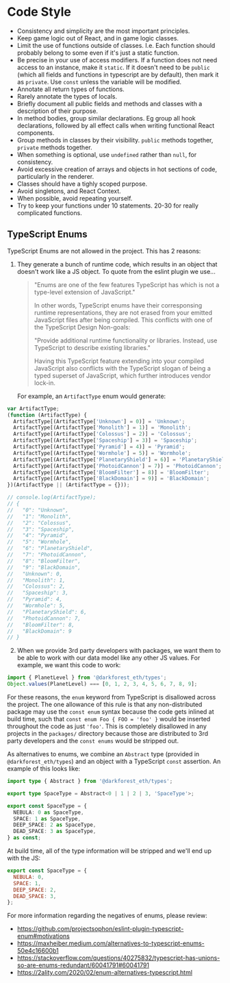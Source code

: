 # Code Style

- Consistency and simplicity are the most important principles.
- Keep game logic out of React, and in game logic classes.
- Limit the use of functions outside of classes. I.e. Each function should probably belong to some
  even if it's just a static function.
- Be precise in your use of access modifiers. If a function does not need access to an instance,
  make it `static`. If it doesn't need to be `public` (which all fields and functions in typescript
  are by default), then mark it as `private`. Use `const` unless the variable will be modified.
- Annotate all return types of functions.
- Rarely annotate the types of locals.
- Briefly document all public fields and methods and classes with a description of their purpose.
- In method bodies, group similar declarations. Eg group all hook declarations, followed by all
  effect calls when writing functional React components.
- Group methods in classes by their visibility. `public` methods together, `private` methods together.
- When something is optional, use `undefined` rather than `null`, for consistency.
- Avoid excessive creation of arrays and objects in hot sections of code, particularly in the renderer.
- Classes should have a tighly scoped purpose.
- Avoid singletons, and React Context.
- When possible, avoid repeating yourself.
- Try to keep your functions under 10 statements. 20-30 for really complicated functions.

## TypeScript Enums

TypeScript Enums are not allowed in the project. This has 2 reasons:

1. They generate a bunch of runtime code, which results in an object that doesn't work like a JS object. To quote from the eslint plugin we use...

   > "Enums are one of the few features TypeScript has which is not a type-level extension of JavaScript."
   >
   > In other words, TypeScript enums have their corresponsing runtime representations, they are not erased from your emitted JavaScript files after being compiled. This conflicts with one of the TypeScript Design Non-goals:
   >
   > "Provide additional runtime functionality or libraries. Instead, use TypeScript to describe existing libraries."
   >
   > Having this TypeScript feature extending into your compiled JavaScript also conflicts with the TypeScript slogan of being a typed superset of JavaScript, which further introduces vendor lock-in.

   For example, an `ArtifactType` enum would generate:

```js
var ArtifactType;
(function (ArtifactType) {
  ArtifactType[(ArtifactType['Unknown'] = 0)] = 'Unknown';
  ArtifactType[(ArtifactType['Monolith'] = 1)] = 'Monolith';
  ArtifactType[(ArtifactType['Colossus'] = 2)] = 'Colossus';
  ArtifactType[(ArtifactType['Spaceship'] = 3)] = 'Spaceship';
  ArtifactType[(ArtifactType['Pyramid'] = 4)] = 'Pyramid';
  ArtifactType[(ArtifactType['Wormhole'] = 5)] = 'Wormhole';
  ArtifactType[(ArtifactType['PlanetaryShield'] = 6)] = 'PlanetaryShield';
  ArtifactType[(ArtifactType['PhotoidCannon'] = 7)] = 'PhotoidCannon';
  ArtifactType[(ArtifactType['BloomFilter'] = 8)] = 'BloomFilter';
  ArtifactType[(ArtifactType['BlackDomain'] = 9)] = 'BlackDomain';
})(ArtifactType || (ArtifactType = {}));

// console.log(ArtifactType);
// {
//   "0": "Unknown",
//   "1": "Monolith",
//   "2": "Colossus",
//   "3": "Spaceship",
//   "4": "Pyramid",
//   "5": "Wormhole",
//   "6": "PlanetaryShield",
//   "7": "PhotoidCannon",
//   "8": "BloomFilter",
//   "9": "BlackDomain",
//   "Unknown": 0,
//   "Monolith": 1,
//   "Colossus": 2,
//   "Spaceship": 3,
//   "Pyramid": 4,
//   "Wormhole": 5,
//   "PlanetaryShield": 6,
//   "PhotoidCannon": 7,
//   "BloomFilter": 8,
//   "BlackDomain": 9
// }
```

2. When we provide 3rd party developers with packages, we want them to be able to work with our data model like any other JS values. For example, we want this code to work:

```js
import { PlanetLevel } from '@darkforest_eth/types';
Object.values(PlanetLevel) === [0, 1, 2, 3, 4, 5, 6, 7, 8, 9];
```

For these reasons, the `enum` keyword from TypeScript is disallowed across the project. The one allowance of this rule is that any non-distributed package may use the `const enum` syntax because the code gets inlined at build time, such that `const enum Foo { FOO = 'foo' }` would be inserted throughout the code as just `'foo'`. This is completely disallowed in any projects in the `packages/` directory because those are distributed to 3rd party developers and the `const enums` would be stripped out.

As alternatives to enums, we combine an `Abstract` type (provided in `@darkforest_eth/types`) and an object with a TypeScript `const` assertion. An example of this looks like:

```ts
import type { Abstract } from '@darkforest_eth/types';

export type SpaceType = Abstract<0 | 1 | 2 | 3, 'SpaceType'>;

export const SpaceType = {
  NEBULA: 0 as SpaceType,
  SPACE: 1 as SpaceType,
  DEEP_SPACE: 2 as SpaceType,
  DEAD_SPACE: 3 as SpaceType,
} as const;
```

At build time, all of the type information will be stripped and we'll end up with the JS:

```js
export const SpaceType = {
  NEBULA: 0,
  SPACE: 1,
  DEEP_SPACE: 2,
  DEAD_SPACE: 3,
};
```

For more information regarding the negatives of enums, please review:

- https://github.com/projectsophon/eslint-plugin-typescript-enum#motivations
- https://maxheiber.medium.com/alternatives-to-typescript-enums-50e4c16600b1
- https://stackoverflow.com/questions/40275832/typescript-has-unions-so-are-enums-redundant/60041791#60041791
- https://2ality.com/2020/02/enum-alternatives-typescript.html
